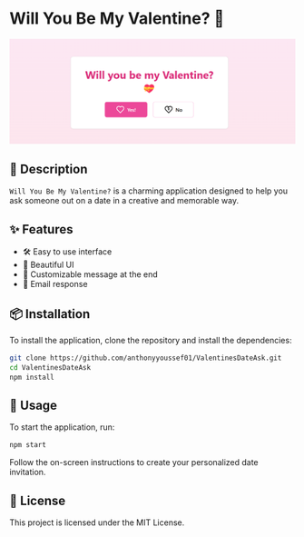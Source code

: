 # Will You Be My Valentine? 💖

![Valentine's Date](./image.png)

## 🌟 Description
`Will You Be My Valentine?` is a charming application designed to help you ask someone out on a date in a creative and memorable way.

## ✨ Features
- 🛠️ Easy to use interface
- 🎨 Beautiful UI
- 💌 Customizable message at the end
- 📨 Email response

## 📦 Installation
To install the application, clone the repository and install the dependencies:
```bash
git clone https://github.com/anthonyyoussef01/ValentinesDateAsk.git
cd ValentinesDateAsk
npm install
```

## 🚀 Usage
To start the application, run:
```bash
npm start
```
Follow the on-screen instructions to create your personalized date invitation.

## 📄 License
This project is licensed under the MIT License.